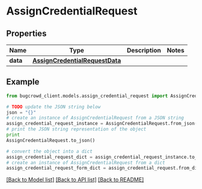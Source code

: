 # AssignCredentialRequest


## Properties

Name | Type | Description | Notes
------------ | ------------- | ------------- | -------------
**data** | [**AssignCredentialRequestData**](AssignCredentialRequestData.md) |  | 

## Example

```python
from bugcrowd_client.models.assign_credential_request import AssignCredentialRequest

# TODO update the JSON string below
json = "{}"
# create an instance of AssignCredentialRequest from a JSON string
assign_credential_request_instance = AssignCredentialRequest.from_json(json)
# print the JSON string representation of the object
print
AssignCredentialRequest.to_json()

# convert the object into a dict
assign_credential_request_dict = assign_credential_request_instance.to_dict()
# create an instance of AssignCredentialRequest from a dict
assign_credential_request_form_dict = assign_credential_request.from_dict(assign_credential_request_dict)
```
[[Back to Model list]](../README.md#documentation-for-models) [[Back to API list]](../README.md#documentation-for-api-endpoints) [[Back to README]](../README.md)


